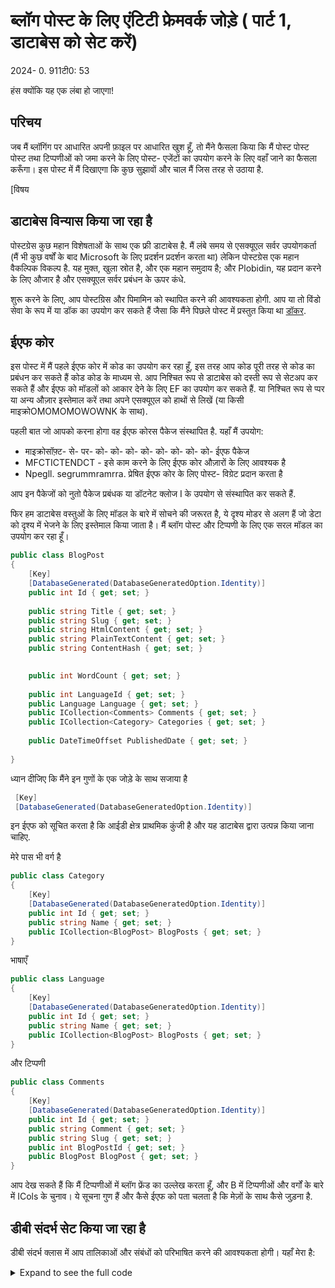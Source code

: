 # ब्लॉग पोस्ट के लिए एंटिटी फ्रेमवर्क जोड़े ( पार्ट 1, डाटाबेस को सेट करें)

<!--category-- ASP.NET, Entity Framework -->
<datetime class="hidden">2024- 0. 911टी0: 53</datetime>

हंस क्योंकि यह एक लंबा हो जाएगा!

## परिचय

जब मैं ब्लॉगिंग पर आधारित अपनी फ़ाइल पर आधारित खुश हूँ, तो मैंने फैसला किया कि मैं पोस्ट पोस्ट पोस्ट तथा टिप्पणीओं को जमा करने के लिए पोस्ट- एजेंटों का उपयोग करने के लिए वहाँ जाने का फैसला करूँगा। इस पोस्ट में मैं दिखाएगा कि कुछ सुझावों और चाल मैं जिस तरह से उठाया है.

[विषय

## डाटाबेस विन्यास किया जा रहा है

पोस्टग्रेस कुछ महान विशेषताओं के साथ एक फ्री डाटाबेस है. मैं लंबे समय से एसक्यूएल सर्वर उपयोगकर्ता (मैं भी कुछ वर्षों के बाद Microsoft के लिए प्रदर्शन प्रदर्शन करता था) लेकिन पोस्टग्रेस एक महान वैकल्पिक विकल्प है. यह मुक्त, खुला स्रोत है, और एक महान समुदाय है; और Plobidin, यह प्रदान करने के लिए औजार है और एसक्यूएल सर्वर प्रबंधन के ऊपर कंधे.

शुरू करने के लिए, आप पोस्टग्रिस और पिमामिन को स्थापित करने की आवश्यकता होगी. आप या तो विंडो सेवा के रूप में या डॉक का उपयोग कर सकते हैं जैसा कि मैंने पिछले पोस्ट में प्रस्तुत किया था [डॉकर](/blog/dockercomposedevdeps).

## ईएफ कोर

इस पोस्ट में मैं पहले ईएफ कोर में कोड का उपयोग कर रहा हूँ, इस तरह आप कोड पूरी तरह से कोड का प्रबंधन कर सकते हैं कोड कोड के माध्यम से. आप निश्चित रूप से डाटाबेस को दस्ती रूप से सेटअप कर सकते हैं और ईएफ को मॉडलों को आकार देने के लिए EF का उपयोग कर सकते हैं. या निश्चित रूप से प्पर या अन्य औज़ार इस्तेमाल करें तथा अपने एसक्यूएल को हाथों से लिखें (या किसी माइक्रोOMOMOMOWOWNK के साथ).

पहली बात जो आपको करना होगा वह ईएफ कोरस पैकेज संस्थापित है. यहाँ मैं उपयोग:

- माइक्रोसॉफ़्ट- से- पर- को- को- को- को- को- को- को- को- ईएफ पैकेज
- MFCTICTENDCT - इसे काम करने के लिए ईएफ कोर औज़ारों के लिए आवश्यक है
- Npegll. segrummramrra. प्रेषित ईएफ कोर के लिए पोस्ट- विग्रेट प्रदान करता है

आप इन पैकेजों को नुतो पैकेज प्रबंधक या डॉटनेट क्लोज I के उपयोग से संस्थापित कर सकते हैं.

फिर हम डाटाबेस वस्तुओं के लिए मॉडल के बारे में सोचने की जरूरत है, ये दृश्य मोडर से अलग हैं जो डेटा को दृश्य में भेजने के लिए इस्तेमाल किया जाता है। मैं ब्लॉग पोस्ट और टिप्पणी के लिए एक सरल मॉडल का उपयोग कर रहा हूँ।

```csharp
public class BlogPost
{
    [Key]
    [DatabaseGenerated(DatabaseGeneratedOption.Identity)]
    public int Id { get; set; }
    
    public string Title { get; set; }
    public string Slug { get; set; }
    public string HtmlContent { get; set; }
    public string PlainTextContent { get; set; }
    public string ContentHash { get; set; }

    
    public int WordCount { get; set; }
    
    public int LanguageId { get; set; }
    public Language Language { get; set; }
    public ICollection<Comments> Comments { get; set; }
    public ICollection<Category> Categories { get; set; }
    
    public DateTimeOffset PublishedDate { get; set; }
    
}
```

ध्यान दीजिए कि मैंने इन गुणों के एक जोड़े के साथ सजाया है

```csharp
 [Key]
 [DatabaseGenerated(DatabaseGeneratedOption.Identity)]
```

इन ईएफ को सूचित करता है कि आईडी क्षेत्र प्राथमिक कुंजी है और यह डाटाबेस द्वारा उत्पन्न किया जाना चाहिए.

मेरे पास भी वर्ग है

```csharp
public class Category
{
    [Key]
    [DatabaseGenerated(DatabaseGeneratedOption.Identity)]
    public int Id { get; set; }
    public string Name { get; set; }
    public ICollection<BlogPost> BlogPosts { get; set; }
}
```

भाषाएँ

```csharp
public class Language
{
    [Key]
    [DatabaseGenerated(DatabaseGeneratedOption.Identity)]
    public int Id { get; set; }
    public string Name { get; set; }
    public ICollection<BlogPost> BlogPosts { get; set; }
}
```

और टिप्पणी

```csharp
public class Comments
{
    [Key]
    [DatabaseGenerated(DatabaseGeneratedOption.Identity)]
    public int Id { get; set; }
    public string Comment { get; set; }
    public string Slug { get; set; }
    public int BlogPostId { get; set; }
    public BlogPost BlogPost { get; set; } 
}
```

आप देख सकते हैं कि मैं टिप्पणीओं में ब्लॉग फ्रेंड का उल्लेख करता हूँ, और B में टिप्पणीओं और वर्गों के बारे में ICols के चुनाव। ये सूचना गुण हैं और कैसे ईएफ को पता चलता है कि मेज़ों के साथ कैसे जुड़ना है.

## डीबी संदर्भ सेट किया जा रहा है

डीबी संदर्भ क्लास में आप तालिकाओं और संबंधों को परिभाषित करने की आवश्यकता होगी। यहाँ मेरा है:

<details>
<summary>Expand to see the full code</summary>
```csharp
public class MostlylucidDbContext : DbContext
{
    public MostlylucidDbContext(DbContextOptions<MostlylucidDbContext> contextOptions) : base(contextOptions)
    {
    }

    public DbSet<Comments> Comments { get; set; }
    public DbSet<BlogPost> BlogPosts { get; set; }
    public DbSet<Category> Categories { get; set; }

    public DbSet<Language> Languages { get; set; }


    protected override void ConfigureConventions(ModelConfigurationBuilder configurationBuilder)
    {
        configurationBuilder
            .Properties<DateTimeOffset>()
            .HaveConversion<DateTimeOffsetConverter>();
    }

    protected override void OnModelCreating(ModelBuilder modelBuilder)
    {
        modelBuilder.Entity<BlogPost>(entity =>
        {
            entity.HasIndex(x => new { x.Slug, x.LanguageId });
            entity.HasIndex(x => x.ContentHash).IsUnique();
            entity.HasIndex(x => x.PublishedDate);

            entity.HasMany(b => b.Comments)
                .WithOne(c => c.BlogPost)
                .HasForeignKey(c => c.BlogPostId);

            entity.HasOne(b => b.Language)
                .WithMany(l => l.BlogPosts).HasForeignKey(x => x.LanguageId);

            entity.HasMany(b => b.Categories)
                .WithMany(c => c.BlogPosts)
                .UsingEntity<Dictionary<string, object>>(
                    "BlogPostCategory",
                    c => c.HasOne<Category>().WithMany().HasForeignKey("CategoryId"),
                    b => b.HasOne<BlogPost>().WithMany().HasForeignKey("BlogPostId")
                );
        });

        modelBuilder.Entity<Language>(entity =>
        {
            entity.HasMany(l => l.BlogPosts)
                .WithOne(b => b.Language);
        });

        modelBuilder.Entity<Category>(entity =>
        {
            entity.HasKey(c => c.Id); // Assuming Category has a primary key named Id

            entity.HasMany(c => c.BlogPosts)
                .WithMany(b => b.Categories)
                .UsingEntity<Dictionary<string, object>>(
                    "BlogPostCategory",
                    b => b.HasOne<BlogPost>().WithMany().HasForeignKey("BlogPostId"),
                    c => c.HasOne<Category>().WithMany().HasForeignKey("CategoryId")
                );
        });
    }
}
```

</details>
मॉडल बनाने के तरीके में...... मैं मेज के बीच संबंधों को परिभाषित करता हूँ. मैं तालिकाओं के बीच संबंध को परिभाषित करने के लिए फ्लू एपीआई इस्तेमाल किया है. यह डाटा एनोटेशन्स के प्रयोग से थोड़ा सा अधिक ROTRENT है लेकिन मैं इसे अधिक पढ़ने योग्य पाता हूँ.

आप देख सकते हैं कि मैं ब्लॉग पोस्ट टेबल पर निर्देशिकाओं के एक जोड़े सेट कर सकते हैं। जब डाटाबेस क्वैरी किया जा रहा हो तो यह प्रदर्शन के साथ मदद करने के लिए है; आपको इन इंडिडेंस को चुनना चाहिए कि आप डाटा को कैसे क्वैरी करेंगे. इस मामले में, Sug, प्रकाशित तिथि और भाषा सभी क्षेत्र हैं मैं पर प्रश्न कर रहा हूँ.

### सेटअप

अब हम अपने मॉडल और डीबी संदर्भ सेट है हम इसे DB में हुक करने की जरूरत है. मेरा हमेशा अभ्यास विस्तार विधियों को जोड़ने के लिए है, यह सब कुछ अधिक व्यवस्थित रखने में मदद करता है:

```csharp
public static class Setup
{
    public static void SetupEntityFramework(this IServiceCollection services, string connectionString)
    {
        services.AddDbContext<MostlylucidDbContext>(options =>
            options.UseNpgsql(connectionString));
    }

    public static async Task InitializeDatabase(this WebApplication app)
    {
        try
        {
            await using var scope = 
                app.Services.CreateAsyncScope();
            
            await using var context = scope.ServiceProvider.GetRequiredService<MostlylucidDbContext>();
            await context.Database.MigrateAsync();
            
            var blogService = scope.ServiceProvider.GetRequiredService<IBlogService>();
            await blogService.Populate();
        }
        catch (Exception e)
        {
            Log.Fatal(e, "Failed to migrate database");
        }        
    }
}
```

यहाँ मैं डाटाबेस कनेक्शन सेट किया है और फिर उत्प्रवासन चलाएँ. मैं भी डाटाबेस को भरने के लिए एक तरीका कहते हैं (अपने मामले में मैं अभी भी फ़ाइल आधार पर पहुँच रहा हूँ इसलिए मुझे मौजूदा पोस्टों के साथ डाटाबेस को भरने की जरूरत है).

आपका कनेक्शन स्ट्रिंग इस तरह कुछ दिखाई देगा:

```json
 "ConnectionStrings": {
    "DefaultConnection": "Host=localhost;Database=Mostlylucid;port=5432;Username=postgres;Password=<PASSWORD>;"
  },
```

एक्सटेंशन के उपयोग का मतलब है कि मेरा प्रोग्राम फ़ाइल अच्छा और साफ है.

```csharp
services.SetupEntityFramework(config.GetConnectionString("DefaultConnection") ??
                              throw new Exception("No Connection String"));

//Then later in the app section

await app.InitializeDatabase();
```

नीचे दिया गया भाग उत्प्रवासन चलाने के लिए है और वास्तव में डेटाबेस को सेटिंग के लिए ज़िम्मेदार है. वह `MigrateAsync` विधि तब बना रहेगा जब यह मौजूद नहीं है और किसी उत्प्रवासन को चालू करे जो आवश्यक है. यह अपने मॉडलों के साथ सिंक में अपने डाटाबेस रखने का महान तरीका है.

```csharp
     await using var scope = 
                app.Services.CreateAsyncScope();
            
            await using var context = scope.ServiceProvider.GetRequiredService<MostlylucidDbContext>();
            await context.Database.MigrateAsync();
```

## उत्प्रवासन

एक बार आप यह सब सेट किया है...... आप अपने आरंभिक उत्प्रवासन बनाने की जरूरत है. यह आपके मॉडल के वर्तमान स्थिति का स्नेपशॉट है और डाटाबेस बनाने के लिए प्रयोग में लिया जाएगा. आप यह कर सकते हैं डॉटनेट क्लिक I का उपयोग कर सकते हैं (देखें) [यहाँ](https://learn.microsoft.com/en-us/ef/core/cli/dotnet) यदि आवश्यक हो तो डॉटनेट ईएफ उपकरण संस्थापित करने पर जानकारी के लिए:

```bash
dotnet ef migrations add InitialCreate
```

यह उत्प्रवासन फ़ाइलों के साथ आपके परियोजना में फ़ोल्डर बनाएगा. आप उसके बाद उत्प्रवासन को डाटाबेस के प्रयोग से लागू कर सकते हैं:

```bash
dotnet ef database update
```

यह आपके लिए डाटाबेस तथा तालिका तैयार करेगा.